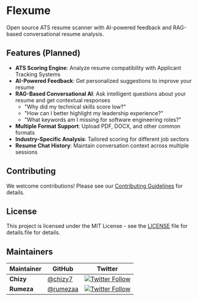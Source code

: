 # Flexume

Open source ATS resume scanner with AI-powered feedback and RAG-based conversational resume analysis.

## Features (Planned)

- **ATS Scoring Engine**: Analyze resume compatibility with Applicant Tracking Systems
- **AI-Powered Feedback**: Get personalized suggestions to improve your resume
- **RAG-Based Conversational AI**: Ask intelligent questions about your resume and get contextual responses
  - "Why did my technical skills score low?"
  - "How can I better highlight my leadership experience?"
  - "What keywords am I missing for software engineering roles?"
- **Multiple Format Support**: Upload PDF, DOCX, and other common formats
- **Industry-Specific Analysis**: Tailored scoring for different job sectors
- **Resume Chat History**: Maintain conversation context across multiple sessions

## Contributing

We welcome contributions! Please see our [Contributing Guidelines](CONTRIBUTING.md) for details.

## License

This project is licensed under the MIT License - see the [LICENSE](LICENSE) file for details.file for details.

## Maintainers

| Maintainer | GitHub | Twitter |
|------------|--------|---------|
| **Chizy** | [@chizy7](https://github.com/chizy7) | [![Twitter Follow](https://img.shields.io/twitter/follow/chizyization?style=social)](https://x.com/Chizyization) |
| **Rumeza** | [@rumezaa](https://github.com/rumezaa) | [![Twitter Follow](https://img.shields.io/twitter/follow/rumezaft?style=social)](https://x.com/rumezaft) |